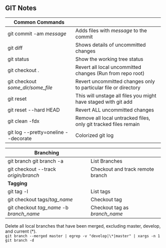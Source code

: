 GIT Notes
---------

| **Common Commands**                 ||
|-------------------------------------|--------------------------------------------------------------------|
| git commit -am *message*            | Adds files with *message* to the commit                            |
| git diff                            | Shows details of uncommitted changes                               |
| git status                          | Show the working tree status                                       |
| git checkout .                      | Revert all local uncommitted changes (Run from repo root)          |
| git checkout *some_dir/some_file*   | Revert uncommitted changes only to particular file or directory    |
| git reset                           | This will unstage all files you might have staged with git add     |
| git reset --hard HEAD               | Revert ALL uncommitted changes                                     |
| git clean -fdx                      | Remove all local untracked files, only git tracked files remain    |
| git log --pretty=oneline --decorate | Colorized git log                                                  |

| **Branching**                            ||
|------------------------------------------|---------------------------------|
| git branch git branch -a                 | List Branches                   |
| git checkout --track *origin/branch*     | Checkout and track remote branch|
| **Tagging**                              ||
| git tag -l                               | List tags                       |
| git checkout tags/*tag_name*             | Checkout tag                    |
| git checkout *tag_name* -b *branch_name* | Checkout tag as *branch_name*   |

Delete all local branches that have been merged, excluding master, develop, and current (*).   
```git branch --merged master | egrep -v "develop|\*|master" | xargs -n 1 git branch -d```
